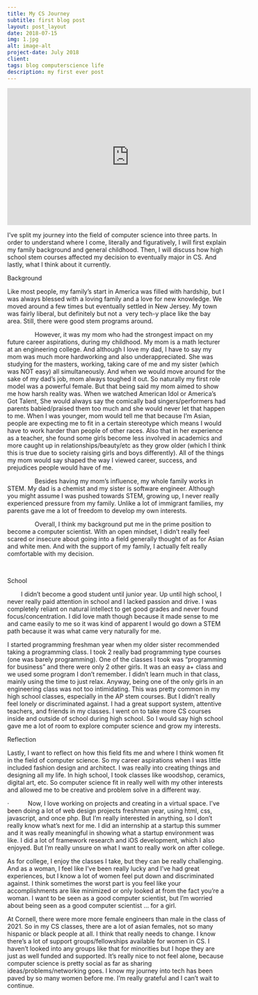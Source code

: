 ```yaml
---
title: My CS Journey
subtitle: first blog post
layout: post_layout
date: 2018-07-15
img: 1.jpg
alt: image-alt
project-date: July 2018
client:
tags: blog computerscience life
description: my first ever post
---
```

<html><head><meta content="text/html; charset=UTF-8" http-equiv="content-type"></head>
<iframe width="560" height="315" src="https://www.youtube.com/embed/f-dXfnjCx9s" frameborder="0" allow="autoplay; encrypted-media" allowfullscreen></iframe>
<body class="c2"><p class="c0 c3"><span class="c1">I&rsquo;ve split my journey into the field of computer science into three parts. In order to understand where I come, literally and figuratively, I will first explain my family background and general childhood. Then, I will discuss how high school stem courses affected my decision to eventually major in CS. And lastly, what I think about it currently.</span></p><p class="c0 c5"><span class="c1"></span></p><p class="c4 subtitle" id="h.1qo3g1tkah2m"><span class="c6">Background</span></p><p class="c0 c3"><span class="c1">Like most people, my family&rsquo;s start in America was filled with hardship, but I was always blessed with a loving family and a love for new knowledge. We moved around a few times but eventually settled in New Jersey. My town was fairly liberal, but definitely but not a &nbsp;very tech-y place like the bay area. Still, there were good stem programs around. </span></p><p class="c0"><span class="c1">&nbsp; &nbsp; &nbsp; &nbsp; &nbsp;&nbsp;&nbsp;&nbsp;&nbsp;&nbsp;&nbsp;&nbsp;However, it was my mom who had the strongest impact on my future career aspirations, during my childhood. My mom is a math lecturer at an engineering college. And although I love my dad, I have to say my mom was much more hardworking and also underappreciated. She was studying for the masters, working, taking care of me and my sister (which was NOT easy) all simultaneously. And when we would move around for the sake of my dad&rsquo;s job, mom always toughed it out. So naturally my first role model was a powerful female. But that being said my mom aimed to show me how harsh reality was. When we watched American Idol or America&rsquo;s Got Talent, She would always say the comically bad singers/performers had parents babied/praised them too much and she would never let that happen to me. When I was younger, mom would tell me that because I&rsquo;m Asian, people are expecting me to fit in a certain stereotype which means I would have to work harder than people of other races. Also that in her experience as a teacher, she found some girls become less involved in academics and more caught up in relationships/beauty/etc as they grow older (which I think this is true due to society raising girls and boys differently). All of the things my mom would say shaped the way I viewed career, success, and prejudices people would have of me.</span></p><p class="c0"><span class="c1">&nbsp; &nbsp; &nbsp; &nbsp; &nbsp;&nbsp;&nbsp;&nbsp;&nbsp;&nbsp;&nbsp;&nbsp;Besides having my mom&rsquo;s influence, my whole family works in STEM. My dad is a chemist and my sister is software engineer. Although you might assume I was pushed towards STEM, growing up, I never really experienced pressure from my family. Unlike a lot of immigrant families, my parents gave me a lot of freedom to develop my own interests.</span></p><p class="c0"><span class="c1">&nbsp; &nbsp; &nbsp; &nbsp; &nbsp;&nbsp;&nbsp;&nbsp;&nbsp;&nbsp;&nbsp;&nbsp;Overall, I think my background put me in the prime position to become a computer scientist. With an open mindset, I didn&rsquo;t really feel scared or insecure about going into a field generally thought of as for Asian and white men. And with the support of my family, I actually felt really comfortable with my decision.</span></p><p class="c0"><span class="c1">&nbsp;</span></p><p class="c4 subtitle" id="h.xnzh7cji8z85"><span class="c6">School</span></p><p class="c0"><span class="c1">&nbsp;&nbsp;&nbsp;&nbsp;&nbsp;&nbsp;&nbsp;&nbsp;I didn&rsquo;t become a good student until junior year. Up until high school, I never really paid attention in school and I lacked passion and drive. I was completely reliant on natural intellect to get good grades and never found focus/concentration. I did love math though because it made sense to me and came easily to me so it was kind of apparent I would go down a STEM path because it was what came very naturally for me.</span></p><p class="c0 c3"><span class="c1">I started programming freshman year when my older sister recommended taking a programming class. I took 2 really bad programming type courses (one was barely programming). One of the classes I took was &ldquo;programming for business&rdquo; and there were only 2 other girls. It was an easy a+ class and we used some program I don&rsquo;t remember. I didn&rsquo;t learn much in that class, mainly using the time to just relax. Anyway, being one of the only girls in an engineering class was not too intimidating. This was pretty common in my high school classes, especially in the AP stem courses. But I didn&rsquo;t really feel lonely or discriminated against. I had a great support system, attentive teachers, and friends in my classes. I went on to take more CS courses inside and outside of school during high school. So I would say high school gave me a lot of room to explore computer science and grow my interests.</span></p><p class="c0 c3 c5"><span class="c1"></span></p><p class="c4 subtitle" id="h.rb0h0ff2zqzm"><span class="c6">Reflection</span></p><p class="c0 c3"><span class="c1">Lastly, I want to reflect on how this field fits me and where I think women fit in the field of computer science. So my career aspirations when I was little included fashion design and architect. I was really into creating things and designing all my life. In high school, I took classes like woodshop, ceramics, digital art, etc. So computer science fit in really well with my other interests and allowed me to be creative and problem solve in a different way.</span></p><p class="c0"><span class="c1">&middot; &nbsp; &nbsp;&nbsp;&nbsp;&nbsp;&nbsp;&nbsp;&nbsp;&nbsp;Now, I love working on projects and creating in a virtual space. I&rsquo;ve been doing a lot of web design projects freshman year, using html, css, javascript, and once php. But I&rsquo;m really interested in anything, so I don&rsquo;t really know what&rsquo;s next for me. I did an internship at a startup this summer and it was really meaningful in showing what a startup environment was like. I did a lot of framework research and iOS development, which I also enjoyed. But I&rsquo;m really unsure on what I want to really work on after college. </span></p><p class="c0 c3"><span class="c1">As for college, I enjoy the classes I take, but they can be really challenging. And as a woman, I feel like I&rsquo;ve been really lucky and I&rsquo;ve had great experiences, but I know a lot of women feel put down and discriminated against. I think sometimes the worst part is you feel like your accomplishments are like minimized or only looked at from the fact you&rsquo;re a woman. I want to be seen as a good computer scientist, but I&rsquo;m worried about being seen as a good computer scientist &hellip; for a girl.</span></p><p class="c0 c3"><span class="c1">At Cornell, there were more more female engineers than male in the class of 2021. So in my CS classes, there are a lot of asian females, not so many hispanic or black people at all. I think that really needs to change. I know there&rsquo;s a lot of support groups/fellowships available for women in CS. I haven&rsquo;t looked into any groups like that for minorities but I hope they are just as well funded and supported. It&rsquo;s really nice to not feel alone, because computer science is pretty social as far as sharing ideas/problems/networking goes. I know my journey into tech has been paved by so many women before me. I&rsquo;m really grateful and I can&rsquo;t wait to continue. </span></p></body></html>